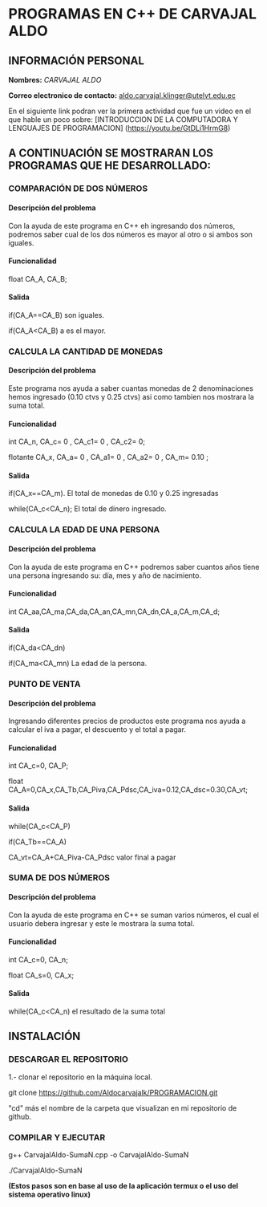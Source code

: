 # **PROGRAMAS EN C++ DE CARVAJAL ALDO**

## **INFORMACIÓN PERSONAL**

**Nombres:** *CARVAJAL ALDO*

**Correo electronico de contacto:** aldo.carvajal.klinger@utelvt.edu.ec

En el siguiente link podran ver la primera actividad que fue un video en el que hable un poco sobre: [INTRODUCCION DE LA COMPUTADORA Y LENGUAJES DE PROGRAMACION] (https://youtu.be/GtDLi1HrmG8) 

## **A CONTINUACIÓN SE MOSTRARAN LOS PROGRAMAS QUE HE DESARROLLADO:**

### COMPARACIÓN DE DOS NÚMEROS

#### Descripción del problema
Con la ayuda de este programa en C++ eh ingresando dos números, podremos saber cual  de los dos números es mayor al otro o si ambos son iguales.


#### Funcionalidad 

float CA_A, CA_B;

#### Salida

if(CA_A==CA_B) son iguales.

if(CA_A<CA_B) a es el mayor.


### CALCULA LA CANTIDAD DE MONEDAS 

#### Descripción del problema
Este programa nos ayuda a saber cuantas monedas de 2 denominaciones hemos ingresado (0.10 ctvs y 0.25 ctvs) asi como tambien nos mostrara la suma total.

#### Funcionalidad

int CA_n, CA_c= 0 , CA_c1= 0 , CA_c2= 0;

flotante CA_x, CA_a= 0 , CA_a1= 0 , CA_a2= 0 , CA_m= 0.10 ;

#### Salida

if(CA_x==CA_m).    El total de monedas de 0.10 y 0.25 ingresadas

while(CA_c<CA_n);  El total de dinero ingresado.

### CALCULA LA EDAD DE UNA PERSONA 
 

#### Descripción del problema
Con la ayuda de este programa en C++ podremos saber cuantos años tiene una persona ingresando su: día, mes y año de nacimiento.

#### Funcionalidad

int CA_aa,CA_ma,CA_da,CA_an,CA_mn,CA_dn,CA_a,CA_m,CA_d;

#### Salida

if(CA_da<CA_dn)

if(CA_ma<CA_mn)    La edad de la persona.

### PUNTO DE VENTA

#### Descripción del problema
Ingresando diferentes precios de productos este programa nos ayuda a calcular el iva a pagar, el descuento y el total a pagar.

#### Funcionalidad

int CA_c=0, CA_P;

float CA_A=0,CA_x,CA_Tb,CA_Piva,CA_Pdsc,CA_iva=0.12,CA_dsc=0.30,CA_vt;

#### Salida

while(CA_c<CA_P)

if(CA_Tb==CA_A)

CA_vt=CA_A+CA_Piva-CA_Pdsc       valor final a pagar

### SUMA DE DOS NÚMEROS

#### Descripción del problema
Con la ayuda de este programa en C++ se suman varios números, el cual el usuario debera ingresar y este le mostrara la suma total. 

#### Funcionalidad

int CA_c=0, CA_n;

float CA_s=0, CA_x;

#### Salida

while(CA_c<CA_n)       el resultado de la suma total

## INSTALACIÓN 

### DESCARGAR EL REPOSITORIO

1.- clonar el repositorio en la máquina local.

git clone https://github.com/Aldocarvajalk/PROGRAMACION.git

"cd" más el nombre de la carpeta que visualizan en mi repositorio de github.


### COMPILAR Y EJECUTAR

g++ CarvajalAldo-SumaN.cpp -o CarvajalAldo-SumaN

./CarvajalAldo-SumaN

**(Estos pasos son en base al uso de la aplicación termux o el uso del sistema operativo linux)**
